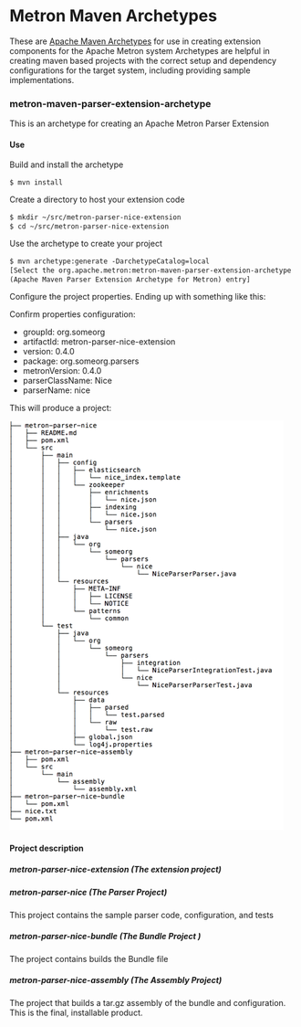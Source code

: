 # Metron Maven Archetypes

These are [Apache Maven Archetypes](http://maven.apache.org/archetype/index.html) for use in creating extension components for the Apache Metron system
Archetypes are helpful in creating maven based projects with the correct setup and dependency configurations for the target system, including providing sample implementations.

### metron-maven-parser-extension-archetype
This is an archetype for creating an Apache Metron Parser Extension

#### Use

Build and install the archetype
```
$ mvn install
```

Create a directory to host your extension code

```
$ mkdir ~/src/metron-parser-nice-extension
$ cd ~/src/metron-parser-nice-extension
```

Use the archetype to create your project

```
$ mvn archetype:generate -DarchetypeCatalog=local
[Select the org.apache.metron:metron-maven-parser-extension-archetype (Apache Maven Parser Extension Archetype for Metron) entry]
```

Configure the project properties.  Ending up with something like this:

Confirm properties configuration:
* groupId: org.someorg
* artifactId: metron-parser-nice-extension
* version: 0.4.0
* package: org.someorg.parsers
* metronVersion: 0.4.0
* parserClassName: Nice
* parserName: nice

This will produce a project:

![Project](project.png)


#### Project description
##### metron-parser-nice-extension (The extension project)

##### metron-parser-nice (The Parser Project)
This project contains the sample parser code, configuration, and tests

##### metron-parser-nice-bundle (The Bundle Project )
The project contains builds the Bundle file

##### metron-parser-nice-assembly (The Assembly Project)
The project that builds a tar.gz assembly of the bundle and configuration.
This is the final, installable product.
